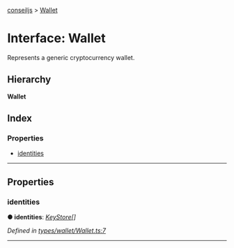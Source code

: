 [conseiljs](../README.md) > [Wallet](../interfaces/wallet.md)

# Interface: Wallet

Represents a generic cryptocurrency wallet.

## Hierarchy

**Wallet**

## Index

### Properties

* [identities](wallet.md#identities)

---

## Properties

<a id="identities"></a>

###  identities

**● identities**: *[KeyStore](keystore.md)[]*

*Defined in [types/wallet/Wallet.ts:7](https://github.com/Cryptonomic/ConseilJS/blob/e4b4aa7/src/types/wallet/Wallet.ts#L7)*

___

